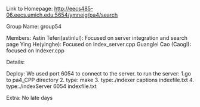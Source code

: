 Link to Homepage:
http://eecs485-06.eecs.umich.edu:5654/ymneig/pa4/search

Group Name:
group54

Members:
Astin Teferi(astinlul): Focused on server integration and search page
Ying He(yinghe): Focused on Index_server.cpp
Guanglei Cao (Caogl): focused on Indexer.cpp

Details:

Deploy:
We used port 6054 to connect to the server. 
to run the server:
1.go to pa4_CPP directory
2. type: make
3. type:./indexer captions indexfile.txt
4. type:./indexServer 6054 indexfile.txt 

Extra: No late days

